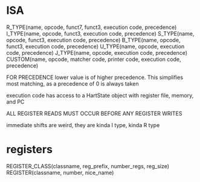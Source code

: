 # ISA

R_TYPE(name, opcode, funct7, funct3, execution code, precedence)
I_TYPE(name, opcode, funct3, execution code, precedence)
S_TYPE(name, opcode, funct3, execution code, precedence)
B_TYPE(name, opcode, funct3, execution code, precedence)
U_TYPE(name, opcode, execution code, precedence)
J_TYPE(name, opcode, execution code, precedence)
CUSTOM(name, opcode, matcher code, printer code, execution code, precedence)

FOR PRECEDENCE
lower value is of higher precedence.
This simplifies most matching, as a precedence of 0 is always taken

execution code has access to a HartState object with register file, memory, and PC


ALL REGISTER READS MUST OCCUR BEFORE ANY REGISTER WRITES


immediate shifts are weird, they are kinda I type, kinda R type


# registers

REGISTER_CLASS(classname, reg_prefix, number_regs, reg_size)
REGISTER(classname, number, nice_name)
